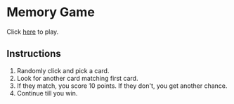 # Memory Game

Click [here](https://mystifying-mirzakhani-4260b4.netlify.app) to play.

## Instructions
1. Randomly click and pick a card.
2. Look for another card matching first card.
3. If they match, you score 10 points. If they don't, you get another chance.
4. Continue till you win.